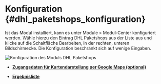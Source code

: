 # Konfiguration {#dhl_paketshops_konfiguration}

Ist das Modul installiert, kann es unter Module \> Modul-Center konfiguriert werden. Wähle hierzu den Eintrag DHL Paketshops aus der Liste aus und klicke auf die Schaltfläche Bearbeiten, in der rechten, unteren Bildschirmecke. Die Konfiguration beschränkt sich auf wenige Eingaben.

![](Bilder/dhl_paketshops/dhl_paketshops_konfiguration.png "Konfiguration des Moduls DHL
      Paketshops")

-   **[Zugangsdaten für Kartendarstellung per Google Maps \(optional\)](7_4_5_2_1_ZugangsdatenFuerKartendarstellungPerGoogleMaps.md)**  

-   **[Ergebnisliste](7_4_5_2_2_Ergebnisliste.md)**  




